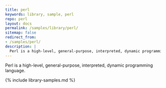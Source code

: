 ```yaml
---
title: perl
keywords: library, sample, perl
repo: perl
layout: docs
permalink: /samples/library/perl/
sitemap: false
redirect_from:
- /samples/perl/
description: |
  Perl is a high-level, general-purpose, interpreted, dynamic programming language.
---
```


Perl is a high-level, general-purpose, interpreted, dynamic programming language.


{% include library-samples.md %}
